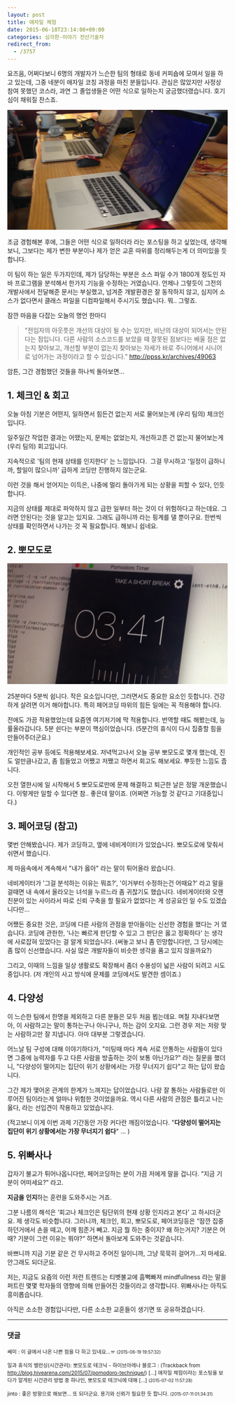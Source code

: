 ```yaml
---
layout: post
title: 애자일 체험
date: 2015-06-18T23:14:08+09:00
categories: 심각한-이야기 전산기술자
redirect_from:
  - /3757
---
```


요즈음, 어쩌다보니 6명의 개발자가 느슨한 팀의 형태로 동네 커피숍에 모여서 일을 하고 있는데, 그중 네분이 애자일 코칭 과정을 마친 분들입니다. 관심은 많았지만 사정상 참여 못했던 코스라, 과연 그 졸업생들은 어떤 식으로 일하는지 궁금했더랬습니다. 호기심이 채워질 찬스죠.

![ ](/assets/media/201506_team.png)

조금 경험해본 후에, 그들은 어떤 식으로 일하더라 라는 포스팅을 하고 싶었는데, 생각해보니, 그보다는 제가 변한 부분이나 제가 얻은 교훈 따위를 정리해두는게 더 의미있을 듯 합니다.

이 팀이 하는 일은 두가지인데, 제가 담당하는 부분은 소스 파일 수가 1800개 정도인 자바 프로그램을 분석해서 한가지 기능을 수정하는 거였습니다. 언제나 그렇듯이 그전의 개발사에서 전달해준 문서는 부실했고, 넘겨준 개발환경은 잘 동작하지 않고, 심지어 소스가 없다면서 클래스 파일을 디컴파일해서 주시기도 했습니다. 뭐.. 그렇죠.

잠깐 마음을 다잡는 오늘의 명언 한마디

> "전임자의 아웃풋은 개선의 대상이 될 수는 있지만, 비난의 대상이 되어서는 안된다는 점입니다. 다른 사람의 소스코드를 보았을 때 잘못된 점보다는 배울 점은 없는지 찾아보고, 개선할 부분이 없는지 찾아보는 자세가 바로 주니어에서 시니어로 넘어가는 과정이라고 할 수 있습니다.” http://ppss.kr/archives/49063

암튼, 그간 경험했던 것들을 하나씩 돌아보면...

 

<h2>1. 체크인 &amp; 회고</h2>

오늘 아침 기분은 어떤지, 일하면서 힘든건 없는지 서로 물어보는게 (우리 팀의) 체크인입니다.

일주일간 작업한 결과는 어땠는지, 문제는 없었는지, 개선하고픈 건 없는지 물어보는게 (우리 팀의) 회고입니다.

지속적으로 '팀의 현재 상태를 인지한다' 는 느낌입니다.  그걸 무시하고 '일정이 급하니까, 할일이 많으니까' 급하게 코딩만 진행하지 않는군요.

이런 것을 해서 얻어지는 이득은, 나중에 멀리 돌아가게 되는 상황을 피할 수 있다, 인듯 합니다.

지금의 상태를 제대로 파악하지 않고 급한 일부터 하는 것이 더 위험하다고 하는데요. 그러면 안된다는 것을 알고는 있지요. 그래도 급하니까 라는 핑계를 댈 뿐이구요. 한번씩 상태를 확인하면서 나가는 것 꼭 필요합니다. 해보니 쉽네요.

 

<h2>2. 뽀모도로</h2>

![ ](/assets/media/pomo.png)

25분마다 5분씩 쉽니다. 작은 요소입니다만, 그러면서도 중요한 요소인 듯합니다. 건강하게 살려면 이거 해야합니다. 특히 페어코딩 따위의 힘든 일에는 꼭 적용해야 합니다.

전에도 가끔 적용했었는데 요즘엔 여기저기에 막 적용합니다. 번역할 때도 해봤는데, 능률올라갑니다. 5분 쉰다는 부분이 핵심이었습니다. (5분간의 휴식이 다시 집중할 힘을 만들어주더군요.)

개인적인 공부 등에도 적용해보세요. 저녁먹고나서 오늘 공부 뽀모도로 몇개 했는데, 진도 얼만큼나갔고, 좀 힘들었고 어쨌고 저쨌고 하면서 회고도 해보세요. 뿌듯한 느낌도 줍니다.

오전 열한시에 일 시작해서 5 뽀모도로만에 문제 해결하고 퇴근한 날은 정말 개운했습니다. 이렇게만 일할 수 있다면 참.. 좋은데 말이죠. (어쩌면 가능할 것 같다고 기대중입니다.)

 

 

<h2>3. 페어코딩 (참고)</h2>

몇번 안해봤습니다. 제가 코딩하고, 옆에 네비게이터가 있었습니다. 뽀모도로에 맞춰서 쉬면서 했습니다.

제 마음속에서 계속해서 "내가 옳아" 라는 말이 튀어올라 왔습니다.

네비게이터가 '그걸 분석하는 이유는 뭐죠?', '이거부터 수정하는건 어때요?' 라고 말을 걸때면 내 속에서 올라오는 녀석을 누르느라 좀 귀찮기도 했습니다. 네비게이터와 오랜 친분이 있는 사이라서 따로 신뢰 구축을 할 필요가 없었다는 게 성공요인 일 수도 있겠습니다만...

어쨌든 중요한 것은, 코딩에 다른 사람의 관점을 받아들이는 신선한 경험을 했다는 거 였습니다. 코딩에 관한한, '나는 빠르게 판단할 수 있고 그 판단은 옳고 정확하다' 는 생각에 사로잡혀 있었다는 걸 알게 되었습니다. (써놓고 보니 좀 민망합니다만, 그 당시에는 좀 많이 신선했습니다. 사실 많은 개발자들이 비슷한 생각을 품고 있지 않을까요?)

그리고, 이때의 느낌을 일상 생활로도 확장해서 좀더 수용성이 넓은 사람이 되려고 시도중입니다. (저 개인의 사고 방식에 문제를 코딩에서도 발견한 셈이죠.)

 

 

<h2>4. 다양성</h2>

이 느슨한 팀에서 한명을 제외하고 다른 분들은 모두 처음 뵙는데요. 며칠 지내다보면 아, 이 사람하고는 말이 통하는구나 아니구나, 하는 감이 오지요. 그런 경우 저는 저랑 맞는 사람하고만 잘 지냅니다. 아마 대부분 그렇겠습니다.

어느날 팀 구성에 대해 이야기하다가, "미팅때 마다 계속 서로 안통하는 사람들이 있다면 그중에 능력자를 두고 다른 사람을 방출하는 것이 보통 아닌가요?" 라는 질문을 했더니, "다양성이 떨어지는 집단이 위기 상황에서는 가장 무너지기 쉽다"고 하는 답이 왔습니다.

그간 제가 맺어온 관계의 한계가 느껴지는 답이었습니다. 나랑 잘 통하는 사람들로만 이루어진 팀이라는게 얼마나 위험한 것이었을까요. 역시 다른 사람의 관점은 틀리고 나는 옳다, 라는 선입견이 작용하고 있었습니다.

(적고보니 이게 이번 과제 기간동안 가장 커다란 깨짐이었습니다. "<strong>다양성이 떨어지는 집단이 위기 상황에서는 가장 무너지기 쉽다</strong>" ... )

 

 

<h2>5. 위빠사나</h2>

갑자기 불교가 튀어나옵니다만, 페어코딩하는 분이 가끔 저에게 말을 겁니다. “지금 기분이 어떠세요?” 라고.

<strong>지금을</strong> <strong>인지</strong>하는 훈련을 도와주시는 거죠.

그분 나름의 해석은 ‘회고나 체크인은 팀단위의 현재 상황 인지라고 본다’ 고 하시더군요. 제 생각도 비슷합니다. 그러니까, 체크인, 회고, 뽀모도로, 페어코딩등은 “잠깐 집중하던거에서 손을 떼고, 어깨 힘준거 빼고. 지금 뭘 하는 중이지? 왜 하는거지? 기분은 어때? 기분이 그런 이유는 뭐야?“ 하면서 돌아보게 도와주는 것같습니다.

바쁘니까 지금 기분 같은 건 무시하고 주어진 일이니까, 그냥 묵묵히 걸어가...지 마세요. 안그래도 되더군요.

저는, 지금도 요즘의 이런 저런 트렌드는 티벳불교에 흠뻑빠져 mindfullness 라는 말을 퍼트린 몇몇 학자들의 영향에 의해 만들어진 것들이라고 생각합니다. 위빠사나는 아직도 흥미롭습니다.

아직은 소소한 경험입니다만, 다른 소소한 교훈들이 생기면 또 공유하겠습니다.

* * *

### 댓글



<!--- cmt:1220 --->
<!--- mail:susemi99@gmail.com --->
<!--- parent:0 --->

<small>쎄미 : 이 글에서 나온 나쁜 점을 다 하고 있네요...ㅠ <small>(2015-06-19 19:57:32)</small></small>


<!--- cmt:1221 --->
<!--- mail: --->
<!--- parent:0 --->

<small>일과 휴식의 밸런싱(시간관리): 뽀모도로 테크닉 - 하이브아레나 블로그 : <!-- ping:1221 ---> (Trackback from <a href='http://blog.hivearena.com/2015/07/pomodoro-technique/'>http://blog.hivearena.com/2015/07/pomodoro-technique/</a>) [&#8230;] 애자일 체험이라는 포스팅을 보다가 알게된 시간관리 방법 중 하나인, 뽀모도로 테크닉에 대해 [&#8230;] <small>(2015-07-02 11:57:28)</small></small>


<!--- cmt:1222 --->
<!--- mail:jaypark@gmail.com --->
<!--- parent:1220 --->

<small>jinto : 좋은 방향으로 해보면... 또 되더군요. 용기와 신뢰가 필요한 듯 합니다. <small>(2015-07-11 01:34:31)</small></small>

